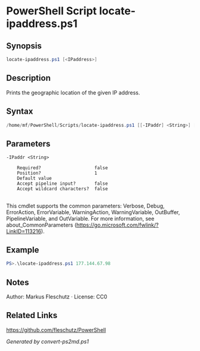 # PowerShell Script locate-ipaddress.ps1

## Synopsis
```powershell
locate-ipaddress.ps1 [<IPaddress>]
```

## Description
Prints the geographic location of the given IP address.

## Syntax
```powershell
/home/mf/PowerShell/Scripts/locate-ipaddress.ps1 [[-IPaddr] <String>] [<CommonParameters>]
```

## Parameters

```
-IPaddr <String>
    
    Required?                    false
    Position?                    1
    Default value                
    Accept pipeline input?       false
    Accept wildcard characters?  false
```
## <CommonParameters>
This cmdlet supports the common parameters: Verbose, Debug, ErrorAction, ErrorVariable, WarningAction, WarningVariable, OutBuffer, PipelineVariable, and OutVariable. For more information, see about_CommonParameters (https://go.microsoft.com/fwlink/?LinkID=113216).

## Example
```powershell
PS>.\locate-ipaddress.ps1 177.144.67.98
```


## Notes
Author: Markus Fleschutz · License: CC0

## Related Links
https://github.com/fleschutz/PowerShell

*Generated by convert-ps2md.ps1*
